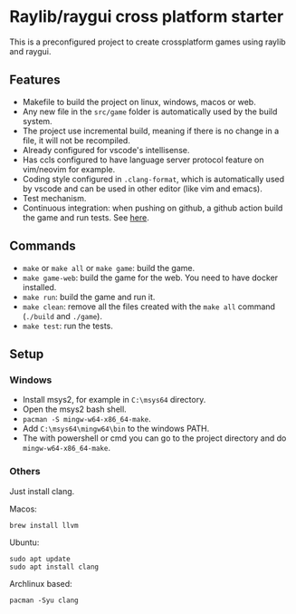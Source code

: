 # Raylib/raygui cross platform starter

This is a preconfigured project to create crossplatform games using raylib and raygui.

## Features

- Makefile to build the project on linux, windows, macos or web.
- Any new file in the `src/game` folder is automatically used by the build system.
- The project use incremental build, meaning if there is no change in a file, it will not be recompiled.
- Already configured for vscode's intellisense.
- Has ccls configured to have language server protocol feature on vim/neovim for example.
- Coding style configured in `.clang-format`, which is automatically used by vscode and can be used in other editor (like vim and emacs).
- Test mechanism.
- Continuous integration: when pushing on github, a github action build the game and run tests. See [here](https://github.com/ArnaudValensi/raylib-raygui-crossplatform-starter/actions).

## Commands

- `make` or `make all` or `make game`: build the game.
- `make game-web`: build the game for the web. You need to have docker installed.
- `make run`: build the game and run it.
- `make clean`: remove all the files created with the `make all` command (`./build` and `./game`).
- `make test`: run the tests.

## Setup

### Windows

- Install msys2, for example in `C:\msys64` directory.
- Open the msys2 bash shell.
- `pacman -S mingw-w64-x86_64-make`.
- Add `C:\msys64\mingw64\bin` to the windows PATH.
- The with powershell or cmd you can go to the project directory and do `mingw-w64-x86_64-make`.

### Others

Just install clang.

Macos:

```
brew install llvm
```

Ubuntu:

```
sudo apt update
sudo apt install clang
```

Archlinux based:

```
pacman -Syu clang
```
